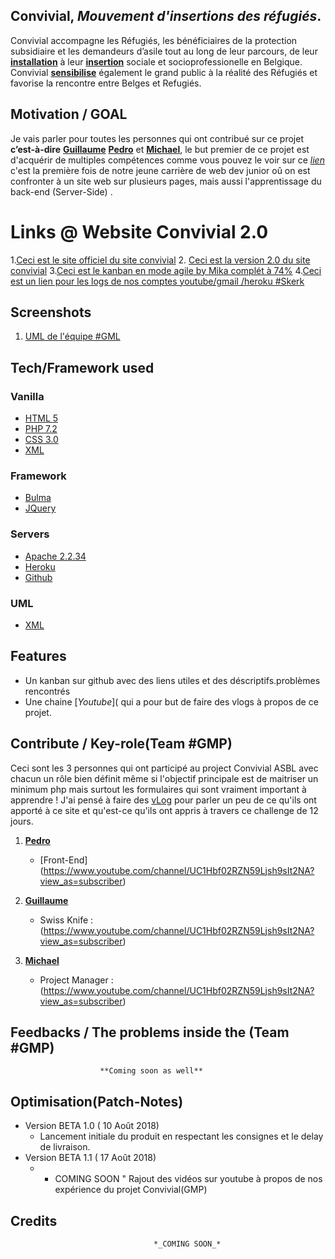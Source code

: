 
## Convivial,  *_Mouvement d'insertions des réfugiés_*.

Convivial accompagne les Réfugiés, les bénéficiaires de la protection subsidiaire et les demandeurs d’asile tout au long de leur parcours, de leur [**installation**](https://www.convivial.be/category/sinstaller/) à leur [**insertion**](https://www.convivial.be/category/sinserer/) sociale et socioprofessionelle en Belgique. Convivial [**sensibilise**](https://www.convivial.be/category/sensibiliser/) également le grand public à la réalité des Réfugiés et favorise la rencontre entre Belges et Refugiés.

## Motivation / GOAL

Je vais parler pour toutes les personnes qui ont contribué sur ce projet **c’est-à-dire** [**Guillaume**](https://github.com/Guillaume-Kreit)  [**Pedro**](https://github.com/pedroseromenho) et [**Michael**](https://github.com/mickeymike33), le but premier de ce projet est d'acquérir de multiples compétences  comme vous pouvez le voir sur ce [*lien*](https://github.com/becodeorg/Johnson2/tree/master/projets/multipage-website-in-php) c'est la première fois de notre jeune carrière de web dev junior oû on est confronter à un site web sur plusieurs pages, mais aussi l'apprentissage du back-end (Server-Side) .


# Links @ Website Convivial 2.0
1.[Ceci est le site officiel du site convivial](https://www.convivial.be/)
2. [Ceci est la version 2.0 du site convivial](http://convivial-asbl.herokuapp.com/index.php "http://convivial-asbl.herokuapp.com/index.php")
3.[Ceci est le kanban en mode agile by Mika complét à 74%](https://github.com/mickeymike33/Conviviale-ASBL/projects/1)
4.[Ceci est un lien pour les logs de nos comptes youtube/gmail /heroku #Skerk](https://we.tl/T7zJLmIFOa)


## Screenshots

1. [UML de l'équipe #GML](https://contattafiles.s3.us-west-1.amazonaws.com/tnt14094/LXztqaLXIefe6Ls/forms.png)




## Tech/Framework used

### Vanilla

- [HTML 5](https://developer.mozilla.org/en-US/docs/Web/Guide/HTML/HTML5)
- [PHP 7.2](http://php.net/releases/7_2_0.php)
- [CSS 3.0](https://developer.mozilla.org/en-US/docs/Web/CSS/CSS3)
- [XML](https://www.w3.org/XML/)

### Framework

- [Bulma](https://bulma.io/)
- [JQuery](https://github.com/jquery/jquery)

### Servers

- [Apache 2.2.34](https://httpd.apache.org/)
- [Heroku](https://www.heroku.com/)
- [Github](https://github.com)

### UML

- [XML](https://www.w3.org/XML/)



## Features

- Un kanban sur github avec des liens utiles et des déscriptifs.problèmes rencontrés
- Une chaine [*Youtube*]( qui a pour but de faire des vlogs à propos de ce projet.



## Contribute / Key-role(Team #GMP)

Ceci sont les 3 personnes qui ont participé au project Convivial ASBL avec chacun un rôle bien définit même si l'objectif principale est de maitriser un minimum php mais surtout les formulaires qui sont vraiment important à apprendre ! J'ai pensé à faire des [vLog](https://www.youtube.com/channel/UC1Hbf02RZN59Ljsh9sIt2NA?view_as=subscriber) pour parler un peu de ce qu'ils ont apporté à ce site et qu'est-ce qu'ils ont appris à travers ce challenge de 12 jours.

1.  [**Pedro**](https://github.com/pedroseromenho)
	- [Front-End] (https://www.youtube.com/channel/UC1Hbf02RZN59Ljsh9sIt2NA?view_as=subscriber)

2. [**Guillaume**](https://github.com/Guillaume-Kreit)
	- Swiss Knife :(https://www.youtube.com/channel/UC1Hbf02RZN59Ljsh9sIt2NA?view_as=subscriber)
3.  [**Michael**](https://github.com/mickeymike33)
	- Project Manager :(https://www.youtube.com/channel/UC1Hbf02RZN59Ljsh9sIt2NA?view_as=subscriber)


## Feedbacks / The problems inside the (Team #GMP)

						**Coming soon as well**

## Optimisation(Patch-Notes)

- Version BETA 1.0 ( 10 Août 2018)
	- Lancement initiale du produit en respectant les consignes et le delay de livraison.
- Version BETA 1.1 ( 17 Août 2018)
	- - COMING SOON " Rajout des vidéos sur youtube à propos de nos expérience du projet Convivial(GMP)

## Credits

									*_COMING SOON_*

